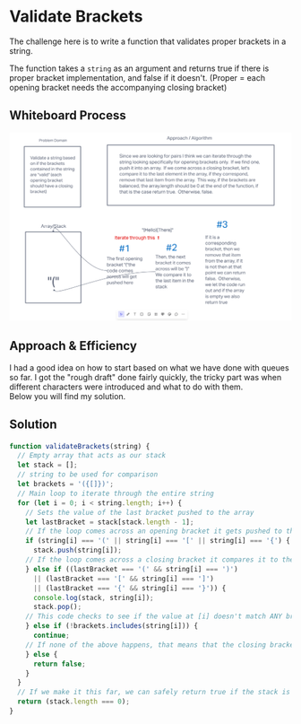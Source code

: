 # Validate Brackets

The challenge here is to write a function that validates proper brackets in a string.

The function takes a `string` as an argument and returns true if there is proper bracket implementation, and false if it doesn't.  (Proper = each opening bracket needs the accompanying closing bracket)

## Whiteboard Process

![Whiteboard](code-challenge-13-whiteboard.png)

## Approach & Efficiency

I had a good idea on how to start based on what we have done with queues so far.  I got the "rough draft" done fairly quickly, the tricky part was when different characters were introduced and what to do with them.  
Below you will find my solution.

## Solution

```JavaScript
function validateBrackets(string) {
  // Empty array that acts as our stack
  let stack = [];
  // string to be used for comparison
  let brackets = '({[]})';
  // Main loop to iterate through the entire string
  for (let i = 0; i < string.length; i++) {
    // Sets the value of the last bracket pushed to the array
    let lastBracket = stack[stack.length - 1];
    // If the loop comes across an opening bracket it gets pushed to the stack
    if (string[i] === '(' || string[i] === '[' || string[i] === '{') {
      stack.push(string[i]);
    // If the loop comes across a closing bracket it compares it to the last item in the stack, which should be an opening bracket.  If they are correct pairs then we remove that item from the array  
    } else if ((lastBracket === '(' && string[i] === ')')
      || (lastBracket === '[' && string[i] === ']')
      || (lastBracket === '{' && string[i] === '}')) {
      console.log(stack, string[i]);
      stack.pop();
    // This code checks to see if the value at [i] doesn't match ANY brackets, if that is the case we carry on.
    } else if (!brackets.includes(string[i])) {
      continue;
    // If none of the above happens, that means that the closing bracket does NOT match the opening bracket in the array and we can return false right here
    } else {
      return false;
    }
  }
  // If we make it this far, we can safely return true if the stack is empty, since that means that each opening bracket inside found it's match.
  return (stack.length === 0);
}
```